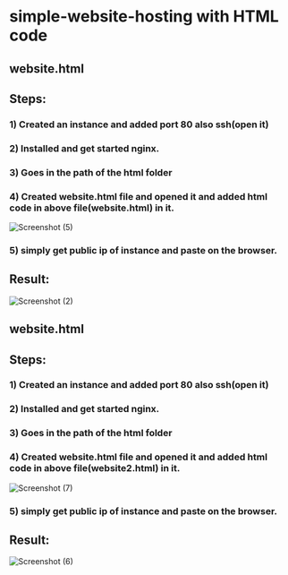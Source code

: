 # simple-website-hosting with HTML code

## website.html

## Steps:
### 1) Created an instance and added port 80 also ssh(open it)
### 2) Installed and get started nginx.
### 3) Goes in the path of the html folder
### 4) Created website.html file and opened it and added html code in above file(website.html) in it.
   
![Screenshot (5)](https://github.com/user-attachments/assets/107d9cec-b0e3-4496-8f91-e2d94f8dc4c3)

### 5) simply get public ip of instance and paste on the browser.

## Result:

![Screenshot (2)](https://github.com/user-attachments/assets/52c080f5-a12c-449d-a41d-2cf86171b4f7)


## website.html

## Steps:
### 1) Created an instance and added port 80 also ssh(open it)
### 2) Installed and get started nginx.
### 3) Goes in the path of the html folder
### 4) Created website.html file and opened it and added html code in above file(website2.html) in it.

![Screenshot (7)](https://github.com/user-attachments/assets/b3dde6e9-520b-4bc5-a843-59c699c20fa1)

### 5) simply get public ip of instance and paste on the browser.

## Result:

![Screenshot (6)](https://github.com/user-attachments/assets/422b27df-182d-40f5-8ac1-8a7058005611)
